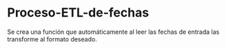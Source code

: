 # Proceso-ETL-de-fechas
Se crea una función que automáticamente al leer las fechas de entrada las transforme al formato deseado.
